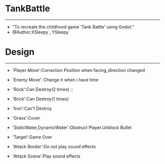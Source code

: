 # TankBattle
_____________

* "To recreate the childhood game 'Tank Battle' using Godot."
* @Author:XSleepy , YSleepy


# Design
_____________

* 'Player Move':Correction Position when facing_direction changed
* 'Enemy Move': Change it when i have time

* 'Rock':Can Destroy(2 times) :: <Design Error>
* 'Brick':Can Destroy(1 times)
* 'Iron':Can't Destroy
* 'Grass':Cover
* 'StaticWater,DynamicWater':Obstruct Player.Unblock Bullet
* 'Target':Game Over

* 'Attack Border':Do not play sound effects
* 'Attack Scene':Play sound effects
